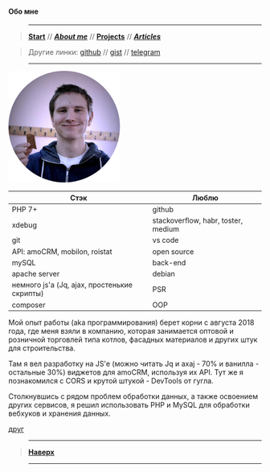 
#### Обо мне

> ----------

> [**Start**](/) // [**_About me_**](/about) // [**Projects**](/projects) // [**_Articles_**](/articles)

> Другие линки: [github](https://github.com/ohDaddyPlease) // [gist](https://gist.github.com/ohDaddyPlease) // [telegram](https://t.me/ohDaddyPlease) 

> ----------

![moya avushka](/img/avushka.png)

**Стэк** | **Люблю** |
---------| --------- |
PHP 7+   | github    |
xdebug   | stackoverflow, habr, toster, medium |
git      | vs code   |
API: amoCRM, mobilon, roistat | open source    |
mySQL    | back-end  |
apache server | debian        |
немного js'а (Jq, ajax, простенькие скрипты) | PSR |
composer | OOP       |

Мой опыт работы (aka программирования) берет корни с августа 2018 года, где меня взяли в компанию, которая занимается оптовой и розничной торговлей типа котлов, фасадных материалов и других штук для строительства. 

Там я вел разработку на JS'e (можно читать Jq и axaj - 70% и ванилла - остальные 30%) виджетов для amoCRM, используя их API. Тут же я познакомился с CORS и крутой штукой - DevTools от гугла. 

Столкнувшись с рядом проблем обработки данных, а также освоением других сервисов, я решил использовать PHP и MySQL для обработки вебхуков и хранения данных. 

[друг](@999envy)

> ----------

> [**Наверх**](#обо-мне)

> ----------

